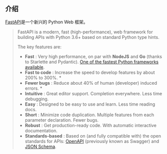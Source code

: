 
## 介绍

[FastAPI](https://pypi.org/project/fastapi/)是一个新兴的 Python Web 框架。

> FastAPI is a modern, fast (high-performance), web framework for building APIs with Python 3.6+ based on standard Python type hints.
>
> The key features are:
>
> - **Fast** : Very high performance, on par with **NodeJS** and **Go** (thanks to Starlette and Pydantic). [One of the fastest Python frameworks available](https://pypi.org/project/fastapi/#performance).
> - **Fast to code** : Increase the speed to develop features by about 200% to 300%. \*
> - **Fewer bugs** : Reduce about 40% of human (developer) induced errors. \*
> - **Intuitive** : Great editor support. Completion everywhere. Less time debugging.
> - **Easy** : Designed to be easy to use and learn. Less time reading docs.
> - **Short** : Minimize code duplication. Multiple features from each parameter declaration. Fewer bugs.
> - **Robust** : Get production-ready code. With automatic interactive documentation.
> - **Standards-based** : Based on (and fully compatible with) the open standards for APIs: [OpenAPI](https://github.com/OAI/OpenAPI-Specification) (previously known as Swagger) and [JSON Schema](https://json-schema.org/).
